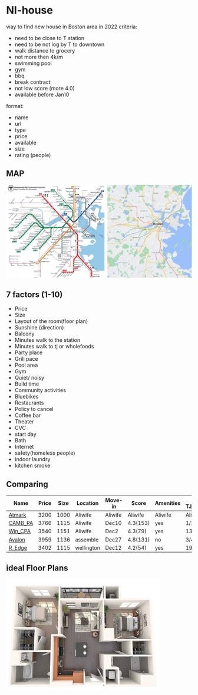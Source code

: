# NI-house
way to find new house in Boston area in 2022
criteria:
- need to be close to T station
- need to be not log by T to downtown
- walk distance to grocery
- not more then 4k/m
- swimming pool
- gym
- bbq
- break contract
- not low score (more 4.0)
- available before Jan10

format:

- name
- url
- type
- price
- available
- size
- rating (people)

## MAP

![sub_map_bos](https://github.com/smnikitin/NI-house/blob/main/map/sub_map_bos.JPG)



## 7 factors (1-10)

- Price 
- Size
- Layout of the room(floor plan)
- Sunshine (direction)
- Balcony
- Minutes walk to the station
- Minutes walk to tj or wholefoods
- Party place 
- Grill pace
- Pool area 
- Gym 
- Quiet/ noisy 
- Build time 
- Community activities 
- Bluebikes
- Restaurants 
- Policy to cancel 
- Coffee bar
- Theater 
- CVC
- start day
- Bath
- Internet
- safety(homeless people)
- indoor laundry
- kitchen smoke 


## Comparing


| Name | Price | Size | Location | Move-in | Score | Amenities | To TJ/CVC/T | Notes |
| --- | --- | --- | --- | --- | --- | --- | --- | --- | 
| [Atmark](https://www.liveatmark.com/floorplans) | 3200  | 1000 | Aliwife | Aliwife | Aliwife | Aliwife | Aliwife | Aliwife | 
| [CAMB_PA](https://www.livecambridgepark.com/floorplans) | 3766  | 1115  | Aliwife | Dec10 | 4.3(153) | yes | 1/10/10  | one/sauna | 
| [Win_CPA](https://www.windsoratcambridgepark.com/floorplans) | 3540  | 1151 | Aliwife | Dec2 | 4.3(79)| yes | 13/13/4 | cancel | 
| [Avalon](https://new.avaloncommunities.com/massachusetts/somerville-apartments/avalon-at-assembly-row/?utm_source=gmb&utm_medium=organic&utm_campaign=gmblist#community-unit-listings) | 3959  | 1136  | assemble | Dec27 | 4.8(131) | no | 3/4/5 | area | 
| [R_Edge](https://www.rentatriversedge.com/floor-plans) | 3402  | 1115  | wellington | Dec12 | 4.2(54)| yes | 19/19/14 | far | 

## ideal Floor Plans

![ideal_floorpan](https://github.com/smnikitin/NI-house/blob/main/floor/ideal_floorpan.JPG)